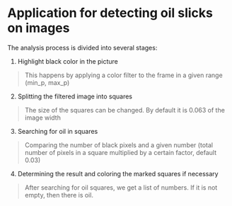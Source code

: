 # Application for detecting oil slicks on images #
The analysis process is divided into several stages:
1. Highlight black color in the picture
>This happens by applying a color filter to the frame in a given range (min_p, max_p)
2. Splitting the filtered image into squares 
>The size of the squares can be changed. By default it is 0.063 of the image width
3. Searching for oil in squares 
>Comparing the number of black pixels and a given number (total number of pixels in a square multiplied by a certain factor, default 0.03)
4. Determining the result and coloring the marked squares if necessary
>After searching for oil squares, we get a list of numbers. If it is not empty, then there is oil.

